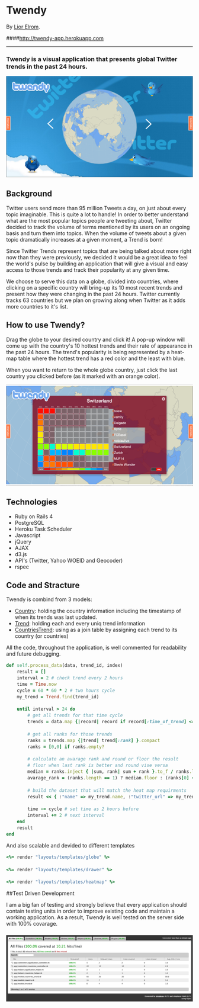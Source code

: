 # Twendy
By [Lior Elrom](http://liormb.com/).

####<http://twendy-app.herokuapp.com>

- - -

### Twendy is a visual application that presents global Twitter trends in the past 24 hours.

![Twendy](/app/assets/images/twendy.png "Twendy")

## Background

Twitter users send more than 95 million Tweets a day, on just about every topic imaginable. This is quite a lot to handle! In order to better understand what are the most popular topics people are tweeting about, Twitter decided to track the volume of terms mentioned by its users on an ongoing basis and turn them into topics. When the volume of tweets about a given topic dramatically increases at a given moment, a Trend is born!

Since Twitter Trends represent topics that are being talked about more right now than they were previously, we decided it would be a great idea to feel the world's pulse by building an application that will give a visual and easy access to those trends and track their popularity at any given time. 

We choose to serve this data on a globe, divided into countries, where clicking on a specific country will bring-up its 10 most recent trends and present how they were changing in the past 24 hours. Twitter currently tracks 63 countries but we plan on growing along when Twitter as it adds more countries to it's list.

## How to use Twendy?

Drag the globe to your desired country and click it! A pop-up window will come up with the country's 10 hottest trends and their rate of appearance in the past 24 hours. The trend's popularity is being represented by a heat-map table where the hottest trend has a red color and the least with blue.

When you want to return to the whole globe country, just click the last country you clicked before (as it marked with an orange color).

![Twendy](/app/assets/images/twendy-switzerland.png "Twendy")
###
## Technologies

* Ruby on Rails 4
* PostgreSQL
* Heroku Task Scheduler
* Javascript
* jQuery
* AJAX
* d3.js
* API's (Twitter, Yahoo WOEID and Geocoder)
* rspec

## Code and Stracture

Twendy is combind from 3 models:
* [Country](https://github.com/liormb/twendy/blob/master/app/models/country.rb): holding the country information including the timestamp of when its trends was last updated.
* [Trend](https://github.com/liormb/twendy/blob/master/app/models/trend.rb): holding each and every uniq trend information
* [CountriesTrend](https://github.com/liormb/twendy/blob/master/app/models/countries_trend.rb): using as a join table by assigning each trend to its country (or countries)

All the code, throughout the application, is well commented for readability and future debugging.
```ruby
def self.process_data(data, trend_id, index)
	result = []
	interval = 2 # check trend every 2 hours
	time = Time.now
	cycle = 60 * 60 * 2 # two hours cycle
	my_trend = Trend.find(trend_id)

	until interval > 24 do
		# get all trends for that time cycle
		trends = data.map {|record| record if record[:time_of_trend] <= time && record[:time_of_trend] > (time - cycle) }.compact

		# get all ranks for those trends
		ranks = trends.map {|trend| trend[:rank] }.compact
		ranks = [0,0] if ranks.empty?

		# calculate an avarage rank and round or floor the result
		# floor when last rank is better and round vise versa
		median = ranks.inject { |sum, rank| sum + rank }.to_f / ranks.length
		avarage_rank = (ranks.length == 1) ? median.floor : (ranks[0] < ranks[1]) ? median.floor : median.round

		# build the dataset that will match the heat map requirments
		result << { :"name" => my_trend.name, :"twitter_url" => my_trend.twitter_url, :"interval" => interval, :"trend" => index, :"rank" => avarage_rank }

		time -= cycle # set time as 2 hours before
		interval += 2 # next interval
	end
	result
end
```

And also scalable and devided to different templates

```ruby
<%= render "layouts/templates/globe" %>

<%= render "layouts/templates/drawer" %>

<%= render "layouts/templates/heatmap" %>
```

##Test Driven Development

I am a big fan of testing and strongly believe that every application should contain testing units in order to improve existing code and maintain a working application. As a result, Twendy is well tested on the server side with 100% covarage.
###
![TDD](/app/assets/images/coverage.png "TDD")
